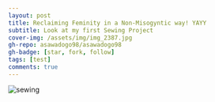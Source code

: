 ```yaml
---
layout: post
title: Reclaiming Feminity in a Non-Misogyntic way! YAYY
subtitle: Look at my first Sewing Project
cover-img: /assets/img/img_2387.jpg
gh-repo: asawadogo98/asawadogo98
gh-badge: [star, fork, follow]
tags: [test]
comments: true
---
```

![sewing](https://asawadogo98.github.io/assets/img/img_2387.jpg)
